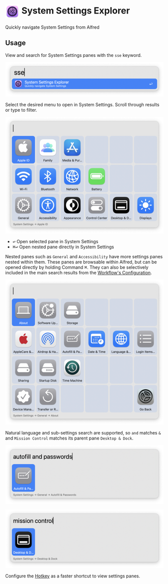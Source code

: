 # <img src='Workflow/icon.png' width='45' align='center' alt='icon'> System Settings Explorer

Quickly navigate System Settings from Alfred

## Usage

View and search for System Settings panes with the `sse` keyword.

![Entering workflow keyword](Workflow/images/about/keyword.png)

Select the desired menu to open in System Settings. Scroll through results or type to filter.

![Viewing main settings](Workflow/images/about/mainSettings.png)

* <kbd>↩</kbd> Open selected pane in System Settings
* <kbd>⌘</kbd><kbd>↩</kbd> Open nested pane directly in System Settings

Nested panes such as `General` and `Accessibility` have more settings panes nested within them. These panes are browsable within Alfred, but can be opened directly by holding Command <kbd>⌘</kbd>. They can also be selectively included in the main search results from the [Workflow's Configuration](https://www.alfredapp.com/help/workflows/user-configuration/).

![Viewing General Settings](Workflow/images/about/generalSettings.png)

Natural language and sub-settings search are supported, so `and` matches `&` and `Mission Control` matches its parent pane `Desktop & Dock`.

![Searching for settings panes](Workflow/images/about/autofill.png)

![Searching for settings panes](Workflow/images/about/missionControl.png)

Configure the [Hotkey](https://www.alfredapp.com/help/workflows/triggers/hotkey/) as a faster shortcut to view settings panes.
